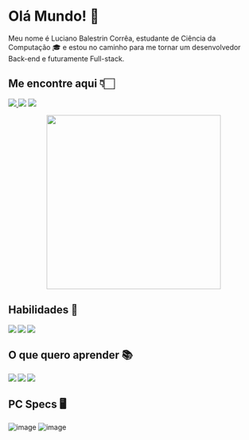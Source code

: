 # Olá Mundo! 👋

Meu nome é Luciano Balestrin Corrêa, estudante de Ciência da Computação 🎓 e estou no caminho para me tornar um desenvolvedor
Back-end e futuramente Full-stack.

## Me encontre aqui 👇🏻

<a href="mailto:lucianobalestrincorrea@gmail.com"> <img src="https://img.shields.io/badge/GMAIL-EA4335?style=for-the-badge&logo=Gmail&logoColor=white"/> </a>
<a href="https://www.instagram.com/lucianobcorrea/" target="blank"><img src="https://img.shields.io/badge/INSTAGRAM-E4405F?style=for-the-badge&logo=instagram&logoColor=white"></a>
<a href="https://www.youtube.com/channel/UCrn-cymPNxcGDE7nCjk67uQ" target="blank"><img src ="https://img.shields.io/badge/YOUTUBE-FF0000?style=for-the-badge&logo=YouTube&logoColor=white"></a>
  
<p align='center'>
  <a ><img src="https://github-readme-stats.vercel.app/api?username=lucianobcorrea&show_icons=true&count_private=true&theme=dark" width="350"></a>
</p>
  
## Habilidades 🚀

<img align="left" src="https://img.shields.io/badge/JAVA-FF3E00?style=for-the-badge&logo=Java&logoColor=white"/>
<img align="left" src="https://img.shields.io/badge/%20LANGUAGE-009FD9?style=for-the-badge&logo=C&logoColor=white"/>
<img align="left" src="https://img.shields.io/badge/%20POSTGRESQL-336791?style=for-the-badge&logo=PostgreSQL&logoColor=white"/> <br>

## O que quero aprender 📚

<img align="left" src="https://img.shields.io/badge/%20HTML5-E34F26?style=for-the-badge&logo=HTML5&logoColor=white"/>
<img align="left" src="https://img.shields.io/badge/%20CSS3-1572B6?style=for-the-badge&logo=CSS3&logoColor=white"/>
<img align="left" src="https://img.shields.io/badge/%20JAVASCRIPT-F7DF1E?style=for-the-badge&logo=JavaScript&logoColor=white"/>&nbsp;&nbsp; 
  
## PC Specs 🖥️

![image](https://img.shields.io/badge/NVIDIA-GTX1660-76B900?style=for-the-badge&logo=nvidia&logoColor=white) 
![image](https://img.shields.io/badge/AMD-Ryzen_5_3600-ED1C24?style=for-the-badge&logo=amd&logoColor=white)


